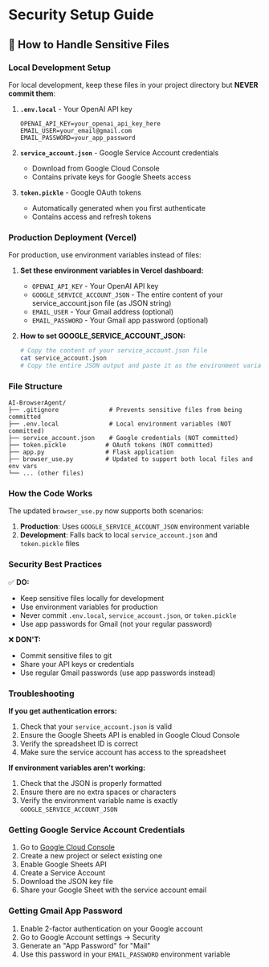 # Security Setup Guide

## 🔐 How to Handle Sensitive Files

### **Local Development Setup**

For local development, keep these files in your project directory but **NEVER commit them**:

1. **`.env.local`** - Your OpenAI API key
   ```
   OPENAI_API_KEY=your_openai_api_key_here
   EMAIL_USER=your_email@gmail.com
   EMAIL_PASSWORD=your_app_password
   ```

2. **`service_account.json`** - Google Service Account credentials
   - Download from Google Cloud Console
   - Contains private keys for Google Sheets access

3. **`token.pickle`** - Google OAuth tokens
   - Automatically generated when you first authenticate
   - Contains access and refresh tokens

### **Production Deployment (Vercel)**

For production, use environment variables instead of files:

1. **Set these environment variables in Vercel dashboard:**
   - `OPENAI_API_KEY` - Your OpenAI API key
   - `GOOGLE_SERVICE_ACCOUNT_JSON` - The entire content of your service_account.json file (as JSON string)
   - `EMAIL_USER` - Your Gmail address (optional)
   - `EMAIL_PASSWORD` - Your Gmail app password (optional)

2. **How to set GOOGLE_SERVICE_ACCOUNT_JSON:**
   ```bash
   # Copy the content of your service_account.json file
   cat service_account.json
   # Copy the entire JSON output and paste it as the environment variable value
   ```

### **File Structure**

```
AI-BrowserAgent/
├── .gitignore              # Prevents sensitive files from being committed
├── .env.local              # Local environment variables (NOT committed)
├── service_account.json    # Google credentials (NOT committed)
├── token.pickle           # OAuth tokens (NOT committed)
├── app.py                 # Flask application
├── browser_use.py         # Updated to support both local files and env vars
└── ... (other files)
```

### **How the Code Works**

The updated `browser_use.py` now supports both scenarios:

1. **Production**: Uses `GOOGLE_SERVICE_ACCOUNT_JSON` environment variable
2. **Development**: Falls back to local `service_account.json` and `token.pickle` files

### **Security Best Practices**

✅ **DO:**
- Keep sensitive files locally for development
- Use environment variables for production
- Never commit `.env.local`, `service_account.json`, or `token.pickle`
- Use app passwords for Gmail (not your regular password)

❌ **DON'T:**
- Commit sensitive files to git
- Share your API keys or credentials
- Use regular Gmail passwords (use app passwords instead)

### **Troubleshooting**

**If you get authentication errors:**
1. Check that your `service_account.json` is valid
2. Ensure the Google Sheets API is enabled in Google Cloud Console
3. Verify the spreadsheet ID is correct
4. Make sure the service account has access to the spreadsheet

**If environment variables aren't working:**
1. Check that the JSON is properly formatted
2. Ensure there are no extra spaces or characters
3. Verify the environment variable name is exactly `GOOGLE_SERVICE_ACCOUNT_JSON`

### **Getting Google Service Account Credentials**

1. Go to [Google Cloud Console](https://console.cloud.google.com/)
2. Create a new project or select existing one
3. Enable Google Sheets API
4. Create a Service Account
5. Download the JSON key file
6. Share your Google Sheet with the service account email

### **Getting Gmail App Password**

1. Enable 2-factor authentication on your Google account
2. Go to Google Account settings → Security
3. Generate an "App Password" for "Mail"
4. Use this password in your `EMAIL_PASSWORD` environment variable 
